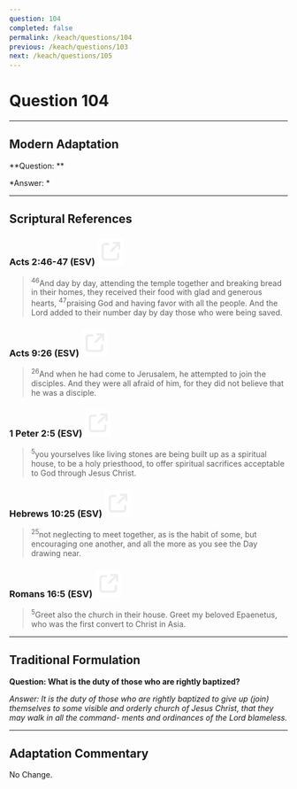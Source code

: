 ```yaml
---
question: 104
completed: false
permalink: /keach/questions/104
previous: /keach/questions/103
next: /keach/questions/105
---
```

# Question 104

---
## Modern Adaptation
**Question: **

*Answer: *

---
## Scriptural References
### Acts 2:46-47 (ESV) <a href="https://biblegateway.com/passage/?search=Acts+2%3A46-47&version=ESV"><img src="/assets/svg/link.svg"/></a>
> <sup>46</sup>And day by day, attending the temple together and breaking bread in their homes, they received their food with glad and generous hearts,
> <sup>47</sup>praising God and having favor with all the people. And the Lord added to their number day by day those who were being saved.

### Acts 9:26 (ESV) <a href="https://biblegateway.com/passage/?search=Acts+9%3A26&version=ESV"><img src="/assets/svg/link.svg"/></a>
> <sup>26</sup>And when he had come to Jerusalem, he attempted to join the disciples. And they were all afraid of him, for they did not believe that he was a disciple.

### 1 Peter 2:5 (ESV) <a href="https://biblegateway.com/passage/?search=1+Peter+2%3A5&version=ESV"><img src="/assets/svg/link.svg"/></a>
> <sup>5</sup>you yourselves like living stones are being built up as a spiritual house, to be a holy priesthood, to offer spiritual sacrifices acceptable to God through Jesus Christ.

### Hebrews 10:25 (ESV) <a href="https://biblegateway.com/passage/?search=Hebrews+10%3A25&version=ESV"><img src="/assets/svg/link.svg"/></a>
> <sup>25</sup>not neglecting to meet together, as is the habit of some, but encouraging one another, and all the more as you see the Day drawing near.

### Romans 16:5 (ESV) <a href="https://biblegateway.com/passage/?search=Romans+16%3A5&version=ESV"><img src="/assets/svg/link.svg"/></a>
> <sup>5</sup>Greet also the church in their house. Greet my beloved Epaenetus, who was the first convert to Christ in Asia.


---
## Traditional Formulation
**Question: What is the duty of those who are rightly baptized?**

*Answer: It is the duty of those who are rightly baptized to give up (join) themselves to some visible and orderly church of Jesus Christ, that they may walk in all the command- ments and ordinances of the Lord blameless.*

---
## Adaptation Commentary
No Change.